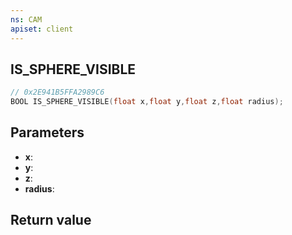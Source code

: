 ```yaml
---
ns: CAM
apiset: client
---
```

## IS_SPHERE_VISIBLE

```c
// 0x2E941B5FFA2989C6
BOOL IS_SPHERE_VISIBLE(float x,float y,float z,float radius);
```


## Parameters
* **x**:
* **y**:
* **z**:
* **radius**:

## Return value

